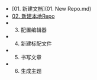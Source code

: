 - [01. 新建文档](01. New Repo.md)
- [02. 新建本地Repo](https://github.com/eternova/Creat-a-git-book/blob/master/02.%20cloneRepo.md)
- 03. 配置编辑器
- 04. 新建标配文件
- 05. 书写文章
- 06. 生成主题